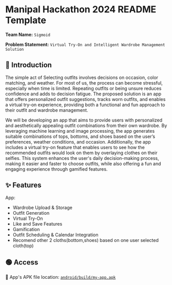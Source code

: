 # Manipal Hackathon 2024 README Template

**Team Name:** `Sigmoid`

**Problem Statement:** `Virtual Try-On and Intelligent Wardrobe Management Solution`

## 📜 Introduction

The simple act of Selecting outfits involves decisions on occasion, color matching, and weather. For most of us, the process can become stressful, especially when time is limited. Repeating outfits or being unsure reduces confidence and adds to decision fatigue. The proposed solution is an app that offers personalized outfit suggestions, tracks worn outfits, and enables a virtual try-on experience, providing both a functional and fun approach to their outfit and wardrobe management.

We will be developing an app that aims to provide users with personalized and aesthetically appealing outfit combinations from their own wardrobe. By leveraging machine learning and image processing, the app generates suitable combinations of tops, bottoms, and shoes based on the user’s preferences, weather conditions, and occasion. Additionally, the app includes a virtual try-on feature that enables users to see how the recommended outfits would look on them by overlaying clothes on their selfies. This system enhances the user's daily decision-making process, making it easier and faster to choose outfits, while also offering a fun and engaging experience through gamified features.




## ✨ Features

App:

-   Wardrobe Upload & Storage
-   Outfit Generation
-   Virtual Try-On
-   Like and Save Features
-   Gamification
-   Outfit Scheduling & Calendar Integration
-   Recomend other 2 cloths(bottom,shoes) based on one user selected cloth(top) 






## 🟢 Access

📱 App's APK file location: [`android/build/my-app.apk`](android/build/my-app.apk)

